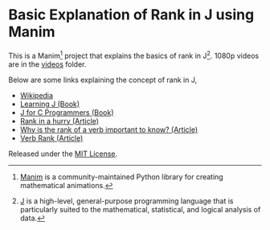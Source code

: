 # Basic Explanation of Rank in J using Manim

This is a Manim[^1] project that explains the basics of rank in J[^2]. 1080p videos are in the [videos](videos) folder.

[^1]: [Manim](https://github.com/ManimCommunity/manim) is a community-maintained Python library for creating mathematical animations.
[^2]: [J](https://www.jsoftware.com/#/) is a high-level, general-purpose programming language that is particularly suited to the mathematical, statistical, and logical analysis of data.

Below are some links explaining the concept of rank in J,

* [Wikipedia](https://en.wikipedia.org/wiki/Rank_(J_programming_language))
* [Learning J (Book)](https://www.jsoftware.com/help/learning/07.htm)
* [J for C Programmers (Book)](https://www.jsoftware.com/help/jforc/loopless_code_i_verbs_have_r.htm)
* [Rank in a hurry (Article)](https://code.jsoftware.com/wiki/Vocabulary/EZRank)
* [Why is the rank of a verb important to know? (Article)](https://code.jsoftware.com/wiki/Vocabulary/RankInfoIsImportant)
* [Verb Rank (Article)](https://code.jsoftware.com/wiki/Vocabulary/RankInfoIsImportant)

Released under the [MIT License](https://opensource.org/licenses/MIT).

